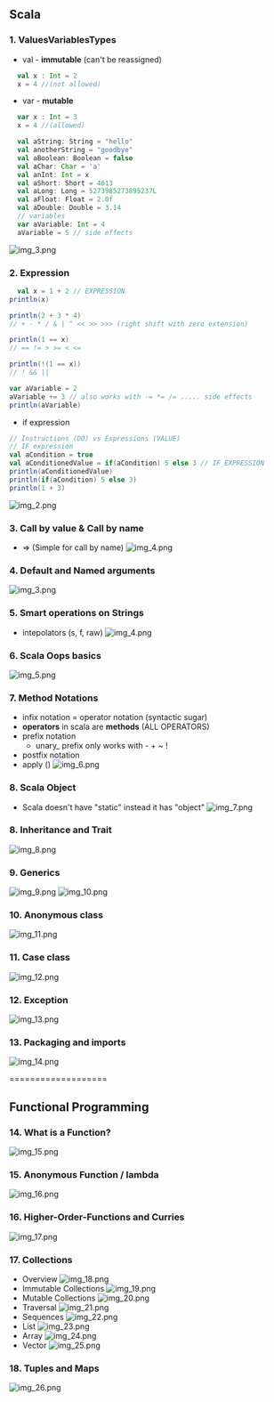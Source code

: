
## Scala
### 1. ValuesVariablesTypes

- val - **immutable** (can't be reassigned)
```scala
  val x : Int = 2
  x = 4 //(not allowed)
```

- var - **mutable**
```scala
  var x : Int = 3
  x = 4 //(allowed)
```

```scala
  val aString: String = "hello"
  val anotherString = "goodbye"
  val aBoolean: Boolean = false
  val aChar: Char = 'a'
  val anInt: Int = x
  val aShort: Short = 4613
  val aLong: Long = 5273985273895237L
  val aFloat: Float = 2.0f
  val aDouble: Double = 3.14
  // variables
  var aVariable: Int = 4  
  aVariable = 5 // side effects
```

![img_3.png](img.png)

### 2. Expression

```Scala
  val x = 1 + 2 // EXPRESSION
println(x)

println(2 + 3 * 4)
// + - * / & | ^ << >> >>> (right shift with zero extension)

println(1 == x)
// == != > >= < <=

println(!(1 == x))
// ! && ||

var aVariable = 2
aVariable += 3 // also works with -= *= /= ..... side effects
println(aVariable)
```
- if expression
```Scala
// Instructions (DO) vs Expressions (VALUE)
// IF expression
val aCondition = true
val aConditionedValue = if(aCondition) 5 else 3 // IF EXPRESSION
println(aConditionedValue)
println(if(aCondition) 5 else 3)
println(1 + 3)

```
![img_2.png](img_1.png)

### 3. Call by value & Call by name

- => (Simple for call by name)
![img_4.png](img_2.png)

### 4. Default and Named arguments
![img_3.png](img_3.png)

### 5. Smart operations on Strings
- intepolators (s, f, raw)
![img_4.png](img_4.png)

### 6. Scala Oops basics
![img_5.png](img_5.png)

### 7. Method Notations 

- infix notation = operator notation (syntactic sugar)
- **operators** in scala are **methods** (ALL OPERATORS)
- prefix notation
  - unary_ prefix only works with - + ~ !
- postfix notation
- apply ()
![img_6.png](img_6.png)

### 8. Scala Object
- Scala doesn't have "static" instead it has "object"
![img_7.png](img_7.png)

### 8. Inheritance and Trait
![img_8.png](img_8.png)

### 9. Generics
![img_9.png](img_9.png)
![img_10.png](img_10.png)

### 10. Anonymous class
![img_11.png](img_11.png)

### 11. Case class
![img_12.png](img_12.png)

### 12. Exception
![img_13.png](img_13.png)

### 13. Packaging and imports
![img_14.png](img_14.png)

===================
## Functional Programming
### 14. What is a Function?
![img_15.png](img_15.png)

### 15. Anonymous Function / lambda
![img_16.png](img_16.png)

### 16. Higher-Order-Functions and Curries
![img_17.png](img_17.png)

### 17. Collections
- Overview
![img_18.png](img_18.png)
- Immutable Collections
![img_19.png](img_19.png)
- Mutable Collections
![img_20.png](img_20.png)
- Traversal
![img_21.png](img_21.png)
- Sequences
![img_22.png](img_22.png)
- List
![img_23.png](img_23.png)
- Array
![img_24.png](img_24.png)
- Vector
![img_25.png](img_25.png)

### 18. Tuples and Maps
![img_26.png](img_26.png)
